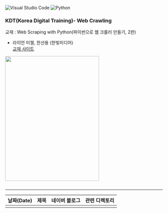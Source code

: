 
![Visual Studio Code](https://img.shields.io/badge/Visual%20Studio%20Code-0078d7.svg?style=for-the-badge&logo=visual-studio-code&logoColor=white)
![Python](https://img.shields.io/badge/python-3670A0?style=for-the-badge&logo=python&logoColor=ffdd54)




### KDT(Korea Digital Training)- Web Crawling

교재 : Web Scraping with Python(파이썬으로 웹 크롤러 만들기, 2판)    
- 라이언 미첼, 한선용 (한빛미디어)  
[교재 사이트](https://network.hanb.co.kr/store/books/look.php?p_code=B5046562423) 

<img src="https://network.hanb.co.kr/data/books/B5046562423_l.jpg" width=300, height=400>   


```   

```



<hr/>   
   
|날짜(Date) | 제목 | 네이버 블로그 | 관련 디렉토리 |
| --------  | ---  | -----------| ------------|
|          |       |          |               |




